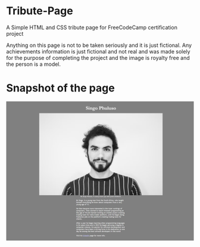 # Tribute-Page
 A Simple HTML and CSS tribute page for FreeCodeCamp certification project

 Anything on this page is not to be taken seriously and it is just fictional.
 Any achievements information is just fictional and not real and was made solely for the purpose of completing the project and the image is royalty free and the person is a model.

 # Snapshot of the page
 ![](Preview.png)
